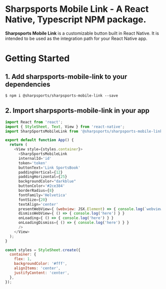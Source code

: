 # Sharpsports Mobile Link - A React Native, Typescript NPM package.

**Sharpsports Mobile Link** is a customizable button built in React Native. It is intended to be used as the integration path for your React Native app.

# Getting Started

## 1. Add sharpsports-mobile-link to your dependencies

```
$ npm i @sharpsports/sharpsports-mobile-link --save
```

## 2. Import sharpsports-mobile-link in your app

```js
import React from 'react';
import { StyleSheet, Text, View } from 'react-native';
import SharpSportsMobileLink from '@sharpsports/sharpsports-mobile-link';

export default function App() {
  return (
    <View style={styles.container}>
      <SharpSportsMobileLink 
      internalId='id'
      token='token'
      buttonText='Link SportsBook'
      paddingVertical={12}
      paddingHorizontal={25}
      backgroundColor="darkblue"
      buttonColor='#2ce384'
      borderRadius={8}
      fontFamily='Helvetica'
      fontSize={20}
      textAlign='center'
      presentWebView={ (webview: JSX.Element) => { console.log(`webview: ${webview}`) } }
      dismissWebView={ () => { console.log('here') } }
      onLoading={ () => { console.log('here') } }
      onLoadingDismiss={ () => { console.log('here') } }
      />
    </View>
  );
}

const styles = StyleSheet.create({
  container: {
    flex: 1,
    backgroundColor: '#fff',
    alignItems: 'center',
    justifyContent: 'center',
  },
});
```
